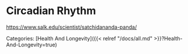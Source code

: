 # Circadian Rhythm

https://www.salk.edu/scientist/satchidananda-panda/

Categories: [Health And Longevity]({{< relref "/docs/all.md" >}}?Health-And-Longevity=true)